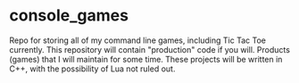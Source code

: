 # console_games
Repo for storing all of my command line games, including Tic Tac Toe currently. This repository will contain "production" code if you will. Products (games) that I will maintain for some time. These projects will be written in C++, with the possibility of Lua not ruled out.
